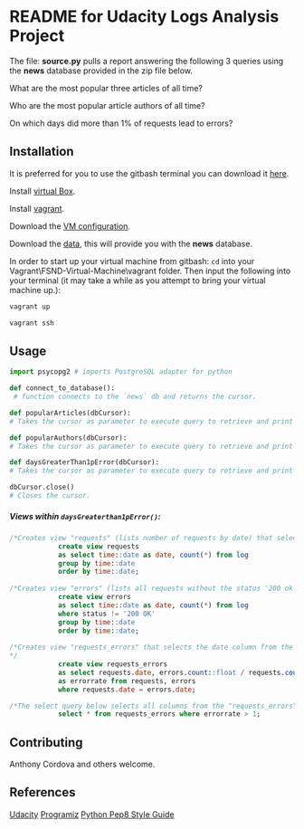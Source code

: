 # README for Udacity Logs Analysis Project

The file: **source.py** pulls a report answering the following 3 queries using the **news** database provided in the zip file below.

What are the most popular three articles of all time?


Who are the most popular article authors of all time?


On which days did more than 1% of requests lead to errors? 

## Installation

It is preferred for you to use the gitbash terminal you can download it [here](https://git-scm.com/downloads).

Install [virtual Box](https://www.virtualbox.org/wiki/Download_Old_Builds_5_1).

Install [vagrant](https://www.vagrantup.com/downloads.html).

Download the [VM configuration](https://s3.amazonaws.com/video.udacity-data.com/topher/2018/April/5acfbfa3_fsnd-virtual-machine/fsnd-virtual-machine.zip).

Download the [data](https://d17h27t6h515a5.cloudfront.net/topher/2016/August/57b5f748_newsdata/newsdata.zip), this will provide you with the **news** database.

In order to start up your virtual machine from gitbash: `cd` into your Vagrant\FSND-Virtual-Machine\vagrant folder. Then input the following into your terminal (it may take a while as you attempt to bring your virtual machine up.):

```bash
vagrant up

vagrant ssh
```

## Usage

```python
import psycopg2 # imports PostgreSQL adapter for python

def connect_to_database():
 # function connects to the `news` db and returns the cursor.

def popularArticles(dbCursor): 
# Takes the cursor as parameter to execute query to retrieve and print the 3 most popular articles from the articles table.

def popularAuthors(dbCursor): 
# Takes the cursor as parameter to execute query to retrieve and print the most popular authors from the authors table.

def daysGreaterThan1pError(dbCursor):
# Takes the cursor as parameter to execute query to retrieve and print the Days the error rate is greater than 1%.

dbCursor.close() 
# Closes the cursor.

```
##### Views within `daysGreaterthan1pError()`:
```sql
/*Creates view "requests" (lists number of requests by date) that selects the time column from the log table and casts it to a date type while keeping count and grouping and ordering by time.*/
            create view requests    
            as select time::date as date, count(*) from log
            group by time::date
            order by time::date;
            
/*Creates view "errors" (lists all requests without the status '200 ok' from server and their number of requests by date) that selects the time column from the log table and casts it to a date type while keeping count where the status column is listed as not succesful. This is grouped and ordered by time.*/
            create view errors   
            as select time::date as date, count(*) from log
            where status != '200 OK'
            group by time::date
            order by time::date;
            
/*Creates view "requests_errors" that selects the date column from the requests view and calculates the error percentage as column errorrate by dividing the count from the errors view by the count in the request view (so long as the the date colums in the requests and errors views match). The code below gives the dates and percentages where the status was not succesful.
*/
            create view requests_errors
            as select requests.date, errors.count::float / requests.count::float * 100 
            as errorrate from requests, errors
            where requests.date = errors.date;

/*The select query below selects all columns from the "requests_errors" view where its errorrate column has values greater than 1.*/         
            select * from requests_errors where errorrate > 1;

```

## Contributing
Anthony Cordova and others welcome.

## References
[Udacity](https://www.udacity.com/)
[Programiz](https://www.programiz.com/python-programming/methods/string/format)
[Python Pep8 Style Guide](https://www.python.org/dev/peps/pep-0008/)